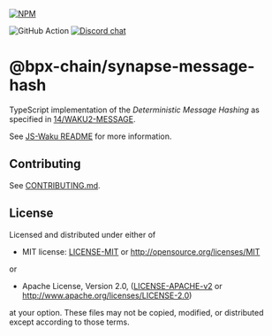 [![NPM](https://nodei.co/npm/@bpx-chain/synapse-message-hash.png)](https://npmjs.org/package/@bpx-chain/synapse-message-hash)

![GitHub Action](https://img.shields.io/github/workflow/status/bpx-chain/synapse-js/CI)
[![Discord chat](https://img.shields.io/discord/864066763682218004.svg?logo=discord&colorB=7289DA)](https://discord.gg/Nrac59MfSX)

# @bpx-chain/synapse-message-hash

TypeScript implementation of the _Deterministic Message Hashing_ as specified in [14/WAKU2-MESSAGE](https://rfc.vac.dev/spec/14/).

See [JS-Waku README](https://github.com/bpx-chain/synapse-js) for more information.

## Contributing

See [CONTRIBUTING.md](https://github.com/bpx-chain/synapse-js/blob/master/CONTRIBUTING.md).

## License

Licensed and distributed under either of

- MIT license: [LICENSE-MIT](https://github.com/bpx-chain/synapse-js/blob/master/LICENSE-MIT) or http://opensource.org/licenses/MIT

or

- Apache License, Version 2.0, ([LICENSE-APACHE-v2](https://github.com/bpx-chain/synapse-js/blob/master/LICENSE-APACHE-v2) or http://www.apache.org/licenses/LICENSE-2.0)

at your option. These files may not be copied, modified, or distributed except according to those terms.

